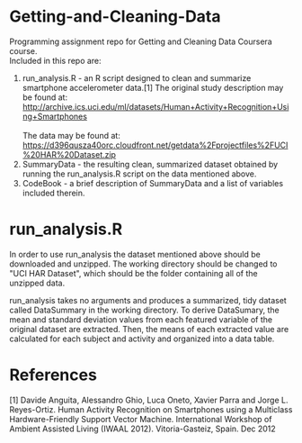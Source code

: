 Getting-and-Cleaning-Data
=========================
Programming assignment repo for Getting and Cleaning Data Coursera course. <br>
Included in this repo are:
  1. run_analysis.R - an R script designed to clean and summarize smartphone accelerometer data.[1] The original study description may be found at: <br>
http://archive.ics.uci.edu/ml/datasets/Human+Activity+Recognition+Using+Smartphones <br> <br>
The data may be found at: <br>
https://d396qusza40orc.cloudfront.net/getdata%2Fprojectfiles%2FUCI%20HAR%20Dataset.zip <br>
  2. SummaryData - the resulting clean, summarized dataset obtained by running the run_analysis.R script on the data mentioned above.
  3. CodeBook - a brief description of SummaryData and a list of variables included therein.

run_analysis.R
==============
In order to use run_analysis the dataset mentioned above should be downloaded and unzipped. The working directory should be changed to "UCI HAR Dataset", which should be the folder containing all of the unzipped data.

run_analysis takes no arguments and produces a summarized, tidy dataset called DataSummary in the working directory. To derive DataSumary, the mean and standard deviation values from each featured variable of the original dataset are extracted. Then, the means of each extracted value are calculated for each subject and activity and organized into a data table.

References
==========

[1] Davide Anguita, Alessandro Ghio, Luca Oneto, Xavier Parra and Jorge L. Reyes-Ortiz. Human Activity Recognition on Smartphones using a Multiclass Hardware-Friendly Support Vector Machine. International Workshop of Ambient Assisted Living (IWAAL 2012). Vitoria-Gasteiz, Spain. Dec 2012
